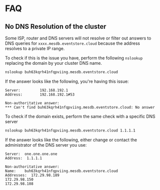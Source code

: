 # FAQ

## No DNS Resolution of the cluster

Some ISP, router and DNS servers will not resolve or filter out answers to DNS queries for  `xxxx.mesdb.eventstore.cloud` because the address resolves to a private IP range.

To check if this is the issue you have, perform the following `nslookup` replacing the domain by your cluster DNS name.
``` bash
nslookup buh63kqrh41nfqpviing.mesdb.eventstore.cloud
```
If the answer looks like the following, you're having this issue:
```
Server:         192.168.192.1
Address:        192.168.192.1#53

Non-authoritative answer:
*** Can't find buh63kqrh41nfqpviing.mesdb.eventstore.cloud: No answer
```

To check if the domain exists, perform the same check with a specific DNS server
``` bash
nslookup buh63kqrh41nfqpviing.mesdb.eventstore.cloud 1.1.1.1
```
If the answer looks like the following, either change or contact the administrator of the DNS server you use: 
```
Server:  one.one.one.one
Address:  1.1.1.1

Non-authoritative answer:
Name:    buh63kqrh41nfqpviing.mesdb.eventstore.cloud
Addresses:  172.29.98.189
172.29.98.150
172.29.98.108
```
